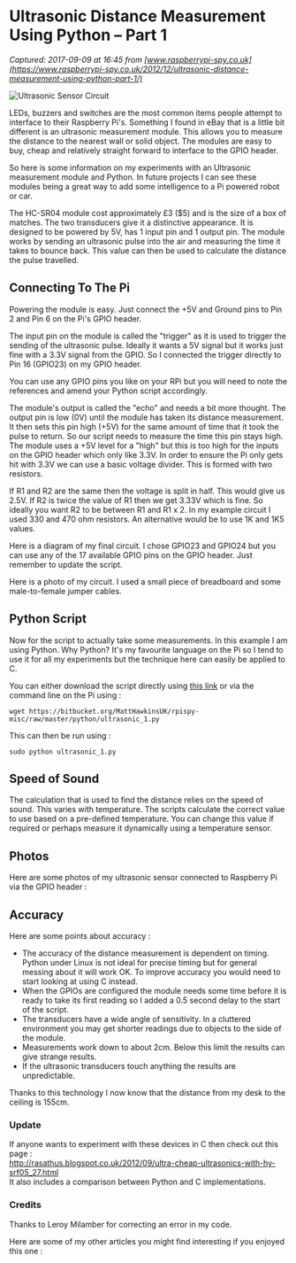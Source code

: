 # Ultrasonic Distance Measurement Using Python – Part 1

_Captured: 2017-09-09 at 16:45 from [www.raspberrypi-spy.co.uk](https://www.raspberrypi-spy.co.uk/2012/12/ultrasonic-distance-measurement-using-python-part-1/)_

![Ultrasonic Sensor Circuit](https://www.raspberrypi-spy.co.uk/wp-content/uploads/2012/12/Ultrasonic-Sensor-01-702x336.jpg)

LEDs, buzzers and switches are the most common items people attempt to interface to their Raspberry Pi's. Something I found in eBay that is a little bit different is an ultrasonic measurement module. This allows you to measure the distance to the nearest wall or solid object. The modules are easy to buy, cheap and relatively straight forward to interface to the GPIO header.

So here is some information on my experiments with an Ultrasonic measurement module and Python. In future projects I can see these modules being a great way to add some intelligence to a Pi powered robot or car.

The HC-SR04 module cost approximately £3 ($5) and is the size of a box of matches. The two transducers give it a distinctive appearance. It is designed to be powered by 5V, has 1 input pin and 1 output pin. The module works by sending an ultrasonic pulse into the air and measuring the time it takes to bounce back. This value can then be used to calculate the distance the pulse travelled.

## Connecting To The Pi

Powering the module is easy. Just connect the +5V and Ground pins to Pin 2 and Pin 6 on the Pi's GPIO header.

The input pin on the module is called the "trigger" as it is used to trigger the sending of the ultrasonic pulse. Ideally it wants a 5V signal but it works just fine with a 3.3V signal from the GPIO. So I connected the trigger directly to Pin 16 (GPIO23) on my GPIO header.

You can use any GPIO pins you like on your RPi but you will need to note the references and amend your Python script accordingly.

The module's output is called the "echo" and needs a bit more thought. The output pin is low (0V) until the module has taken its distance measurement. It then sets this pin high (+5V) for the same amount of time that it took the pulse to return. So our script needs to measure the time this pin stays high. The module uses a +5V level for a "high" but this is too high for the inputs on the GPIO header which only like 3.3V. In order to ensure the Pi only gets hit with 3.3V we can use a basic voltage divider. This is formed with two resistors.

If R1 and R2 are the same then the voltage is split in half. This would give us 2.5V. If R2 is twice the value of R1 then we get 3.33V which is fine. So ideally you want R2 to be between R1 and R1 x 2. In my example circuit I used 330 and 470 ohm resistors. An alternative would be to use 1K and 1K5 values.

Here is a diagram of my final circuit. I chose GPIO23 and GPIO24 but you can use any of the 17 available GPIO pins on the GPIO header. Just remember to update the script.

Here is a photo of my circuit. I used a small piece of breadboard and some male-to-female jumper cables.

## Python Script

Now for the script to actually take some measurements. In this example I am using Python. Why Python? It's my favourite language on the Pi so I tend to use it for all my experiments but the technique here can easily be applied to C.

You can either download the script directly using [this link](https://www.raspberrypi-spy.co.uk/archive/python/ultrasonic_1.py) or via the command line on the Pi using :
    
    
    wget https://bitbucket.org/MattHawkinsUK/rpispy-misc/raw/master/python/ultrasonic_1.py

This can then be run using :
    
    
    sudo python ultrasonic_1.py

## Speed of Sound

The calculation that is used to find the distance relies on the speed of sound. This varies with temperature. The scripts calculate the correct value to use based on a pre-defined temperature. You can change this value if required or perhaps measure it dynamically using a temperature sensor.

## Photos

Here are some photos of my ultrasonic sensor connected to Raspberry Pi via the GPIO header :

## Accuracy

Here are some points about accuracy :

  * The accuracy of the distance measurement is dependent on timing. Python under Linux is not ideal for precise timing but for general messing about it will work OK. To improve accuracy you would need to start looking at using C instead.
  * When the GPIOs are configured the module needs some time before it is ready to take its first reading so I added a 0.5 second delay to the start of the script.
  * The transducers have a wide angle of sensitivity. In a cluttered environment you may get shorter readings due to objects to the side of the module.
  * Measurements work down to about 2cm. Below this limit the results can give strange results.
  * If the ultrasonic transducers touch anything the results are unpredictable.

Thanks to this technology I now know that the distance from my desk to the ceiling is 155cm.

### Update

If anyone wants to experiment with these devices in C then check out this page :  
<http://rasathus.blogspot.co.uk/2012/09/ultra-cheap-ultrasonics-with-hy-srf05_27.html>  
It also includes a comparison between Python and C implementations.

### Credits

Thanks to Leroy Milamber for correcting an error in my code.

Here are some of my other articles you might find interesting if you enjoyed this one :
